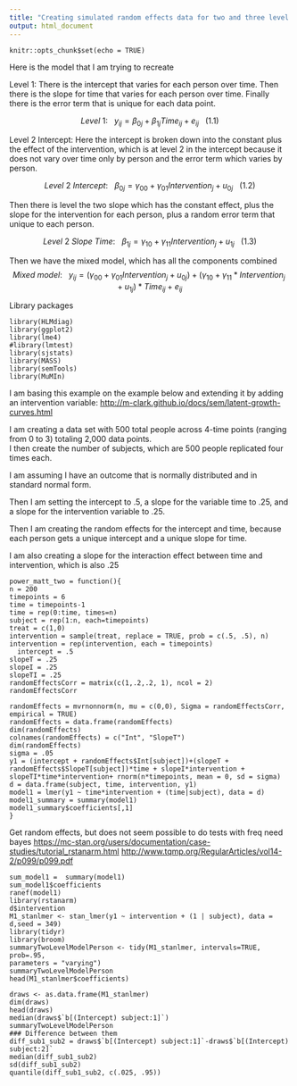 ```yaml
---
title: "Creating simulated random effects data for two and three level models"
output: html_document
---
```


```{r setup, include=FALSE}
knitr::opts_chunk$set(echo = TRUE)
```
Here is the model that I am trying to recreate

Level 1: There is the intercept that varies for each person over time.  Then there is the slope for time that varies for each person over time.  Finally there is the error term that is unique for each data point.

$$ Level~1:~~~{y_{ij} = \beta_{0j} + \beta_{1j}Time_{ij} + e_{ij}}~~~ (1.1)$$


Level 2 Intercept: Here the intercept is broken down into the constant plus the effect of the intervention, which is at level 2 in the intercept because it does not vary over time only by person and the error term which varies by person. 

$$ Level~2~Intercept:~~~{\beta_{0j} = \gamma_{00} + \gamma_{01}Intervention_{j} + u_{0j}} ~~~ (1.2)$$


Then there is level the two slope which has the constant effect, plus the slope for the intervention for each person, plus a random error term that unique to each person.  

$$ Level~2~Slope~Time:~~~{\beta_{1j} = \gamma_{10} + \gamma_{11}Intervention_{j} + u_{1j}} ~~~ (1.3)$$

Then we have the mixed model, which has all the components combined
$$Mixed~model: ~~~{y_{ij} =   (\gamma_{00}+ \gamma_{01}Intervention_{j} + u_{0j}) + (\gamma_{10}}+\gamma_{11}*Intervention_{j} +u_{1j})*Time_{ij} + e_{ij} $$

Library packages 
```{r}
library(HLMdiag)
library(ggplot2)
library(lme4)
#library(lmtest)
library(sjstats)
library(MASS)
library(semTools)
library(MuMIn)
```



I am basing this example on the example below and extending it by adding an intervention variable: http://m-clark.github.io/docs/sem/latent-growth-curves.html

I am creating a data set with 500 total people across 4-time points (ranging from 0 to 3) totaling 2,000 data points.  
I then create the number of subjects, which are 500 people replicated four times each.


I am assuming I have an outcome that is normally distributed and in standard normal form.     

Then I am setting the intercept to .5, a slope for the variable time to .25, and a slope for the intervention variable to .25.

Then I am creating the random effects for the intercept and time, because each person gets a unique intercept and a unique slope for time.  

I am also creating a slope for the interaction effect between time and intervention, which is also .25
```{r}
power_matt_two = function(){
n = 200
timepoints = 6
time = timepoints-1
time = rep(0:time, times=n)
subject = rep(1:n, each=timepoints)
treat = c(1,0)
intervention = sample(treat, replace = TRUE, prob = c(.5, .5), n)
intervention = rep(intervention, each = timepoints)
  intercept = .5
slopeT = .25
slopeI = .25
slopeTI = .25
randomEffectsCorr = matrix(c(1,.2,.2, 1), ncol = 2)
randomEffectsCorr

randomEffects = mvrnonnorm(n, mu = c(0,0), Sigma = randomEffectsCorr, empirical = TRUE)
randomEffects = data.frame(randomEffects)
dim(randomEffects)
colnames(randomEffects) = c("Int", "SlopeT")
dim(randomEffects)
sigma = .05
y1 = (intercept + randomEffects$Int[subject])+(slopeT + randomEffects$SlopeT[subject])*time + slopeI*intervention + slopeTI*time*intervention+ rnorm(n*timepoints, mean = 0, sd = sigma)
d = data.frame(subject, time, intervention, y1)
model1 = lmer(y1 ~ time*intervention + (time|subject), data = d)
model1_summary = summary(model1)
model1_summary$coefficients[,1]
}

```
Get random effects, but does not seem possible to do tests with freq need bayes
https://mc-stan.org/users/documentation/case-studies/tutorial_rstanarm.html
http://www.tqmp.org/RegularArticles/vol14-2/p099/p099.pdf
```{r}
sum_model1 =  summary(model1)
sum_model1$coefficients
ranef(model1)
library(rstanarm)
d$intervention
M1_stanlmer <- stan_lmer(y1 ~ intervention + (1 | subject), data = d,seed = 349)
library(tidyr)
library(broom)
summaryTwoLevelModelPerson <- tidy(M1_stanlmer, intervals=TRUE, prob=.95,
parameters = "varying")
summaryTwoLevelModelPerson
head(M1_stanlmer$coefficients)

draws <- as.data.frame(M1_stanlmer)
dim(draws)
head(draws)
median(draws$`b[(Intercept) subject:1]`)
summaryTwoLevelModelPerson
### Difference between them
diff_sub1_sub2 = draws$`b[(Intercept) subject:1]`-draws$`b[(Intercept) subject:2]`
median(diff_sub1_sub2)
sd(diff_sub1_sub2)
quantile(diff_sub1_sub2, c(.025, .95))
```

